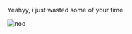 Yeahyy, i just wasted some of your time.

![noo](https://media.giphy.com/media/l49JCSwMXyxHnYJws/giphy.gif)
